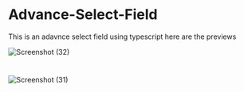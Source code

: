 # Advance-Select-Field
<p>This is an adavnce select field using typescript here are the previews</p>

![Screenshot (32)](https://user-images.githubusercontent.com/69997576/219283859-8894bd18-5c23-4fa3-a5f5-c29ad83d3f94.png)
#
![Screenshot (31)](https://user-images.githubusercontent.com/69997576/219284141-86f50248-5b52-41fa-9c06-2261558a4597.png)
